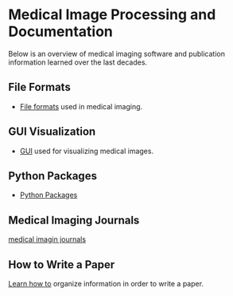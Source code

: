# Medical Image Processing and Documentation

Below is an overview of medical imaging software and publication information learned over the last decades.


## File Formats
* [File formats](file-formats/README.md) used in medical imaging.


## GUI Visualization
* [GUI](gui-packages/README.md) used for visualizing medical images.

## Python Packages
* [Python Packages](python-packages/README.md)


## Medical Imaging Journals
[medical imagin journals](journals/README.md)

## How to Write a Paper

[Learn how to](write-paper/README.md) organize information in order to write a paper.


